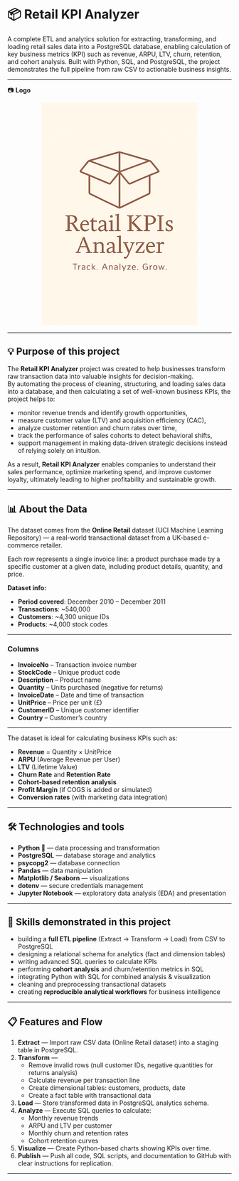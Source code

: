 # 📦 Retail KPI Analyzer

A complete ETL and analytics solution for extracting, transforming, and loading retail sales data into a PostgreSQL database, enabling calculation of key business metrics (KPI) such as revenue, ARPU, LTV, churn, retention, and cohort analysis. Built with Python, SQL, and PostgreSQL, the project demonstrates the full pipeline from raw CSV to actionable business insights.

---

📷 **Logo**

<p align="center">
  <img src="retail_logo.png" width="350" height="500">
</p>

---

## 💡 Purpose of this project

The **Retail KPI Analyzer** project was created to help businesses transform raw transaction data into valuable insights for decision-making.  
By automating the process of cleaning, structuring, and loading sales data into a database, and then calculating a set of well-known business KPIs, the project helps to:

- monitor revenue trends and identify growth opportunities,  
- measure customer value (LTV) and acquisition efficiency (CAC),  
- analyze customer retention and churn rates over time,  
- track the performance of sales cohorts to detect behavioral shifts,  
- support management in making data-driven strategic decisions instead of relying solely on intuition.

As a result, **Retail KPI Analyzer** enables companies to understand their sales performance, optimize marketing spend, and improve customer loyalty, ultimately leading to higher profitability and sustainable growth.

---

## 📊 About the Data

The dataset comes from the **Online Retail** dataset (UCI Machine Learning Repository) — a real-world transactional dataset from a UK-based e-commerce retailer.  

Each row represents a single invoice line: a product purchase made by a specific customer at a given date, including product details, quantity, and price.  

**Dataset info:**
- **Period covered**: December 2010 – December 2011  
- **Transactions**: ~540,000  
- **Customers**: ~4,300 unique IDs  
- **Products**: ~4,000 stock codes  

---

### Columns

- **InvoiceNo** – Transaction invoice number  
- **StockCode** – Unique product code  
- **Description** – Product name  
- **Quantity** – Units purchased (negative for returns)  
- **InvoiceDate** – Date and time of transaction  
- **UnitPrice** – Price per unit (£)  
- **CustomerID** – Unique customer identifier  
- **Country** – Customer’s country  

---

The dataset is ideal for calculating business KPIs such as:
- **Revenue** = Quantity × UnitPrice  
- **ARPU** (Average Revenue per User)  
- **LTV** (Lifetime Value)  
- **Churn Rate** and **Retention Rate**  
- **Cohort-based retention analysis**  
- **Profit Margin** (if COGS is added or simulated)  
- **Conversion rates** (with marketing data integration)  

---

## 🛠 Technologies and tools

- **Python 🐍** — data processing and transformation  
- **PostgreSQL** — database storage and analytics  
- **psycopg2** — database connection  
- **Pandas** — data manipulation  
- **Matplotlib / Seaborn** — visualizations  
- **dotenv** — secure credentials management  
- **Jupyter Notebook** — exploratory data analysis (EDA) and presentation  

---

## 🚀 Skills demonstrated in this project

- building a **full ETL pipeline** (Extract → Transform → Load) from CSV to PostgreSQL  
- designing a relational schema for analytics (fact and dimension tables)  
- writing advanced SQL queries to calculate KPIs  
- performing **cohort analysis** and churn/retention metrics in SQL  
- integrating Python with SQL for combined analysis & visualization  
- cleaning and preprocessing transactional datasets  
- creating **reproducible analytical workflows** for business intelligence  

---

## 📋 Features and Flow

1. **Extract** — Import raw CSV data (Online Retail dataset) into a staging table in PostgreSQL.  
2. **Transform** —  
   - Remove invalid rows (null customer IDs, negative quantities for returns analysis)  
   - Calculate revenue per transaction line  
   - Create dimensional tables: customers, products, date  
   - Create a fact table with transactional data  
3. **Load** — Store transformed data in PostgreSQL analytics schema.  
4. **Analyze** — Execute SQL queries to calculate:  
   - Monthly revenue trends  
   - ARPU and LTV per customer  
   - Monthly churn and retention rates  
   - Cohort retention curves  
5. **Visualize** — Create Python-based charts showing KPIs over time.  
6. **Publish** — Push all code, SQL scripts, and documentation to GitHub with clear instructions for replication.  

---

